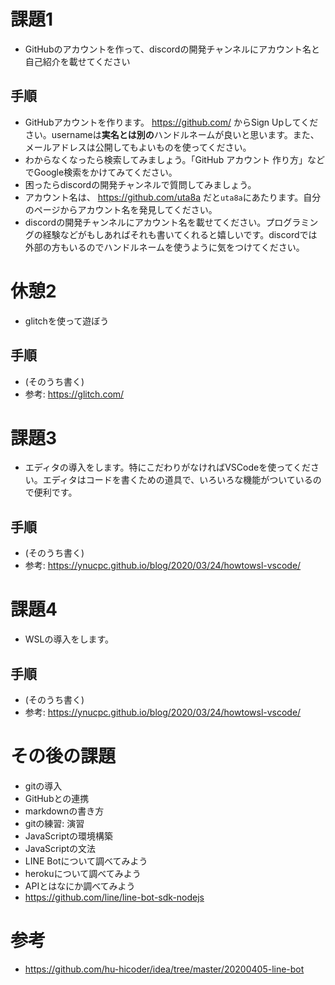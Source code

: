 # 課題1
- GitHubのアカウントを作って、discordの開発チャンネルにアカウント名と自己紹介を載せてください
## 手順
- GitHubアカウントを作ります。 https://github.com/ からSign Upしてください。usernameは**実名とは別の**ハンドルネームが良いと思います。また、メールアドレスは公開してもよいものを使ってください。
- わからなくなったら検索してみましょう。「GitHub アカウント 作り方」などでGoogle検索をかけてみてください。
- 困ったらdiscordの開発チャンネルで質問してみましょう。
- アカウント名は、 https://github.com/uta8a だと`uta8a`にあたります。自分のページからアカウント名を発見してください。
- discordの開発チャンネルにアカウント名を載せてください。プログラミングの経験などがもしあればそれも書いてくれると嬉しいです。discordでは外部の方もいるのでハンドルネームを使うように気をつけてください。

# 休憩2
- glitchを使って遊ぼう
## 手順
- (そのうち書く)
- 参考: https://glitch.com/

# 課題3
- エディタの導入をします。特にこだわりがなければVSCodeを使ってください。エディタはコードを書くための道具で、いろいろな機能がついているので便利です。
## 手順
- (そのうち書く)
- 参考: https://ynucpc.github.io/blog/2020/03/24/howtowsl-vscode/

# 課題4
- WSLの導入をします。
## 手順
- (そのうち書く)
- 参考: https://ynucpc.github.io/blog/2020/03/24/howtowsl-vscode/

# その後の課題
- gitの導入
- GitHubとの連携
- markdownの書き方
- gitの練習: 演習
- JavaScriptの環境構築
- JavaScriptの文法
- LINE Botについて調べてみよう
- herokuについて調べてみよう
- APIとはなにか調べてみよう
- https://github.com/line/line-bot-sdk-nodejs

# 参考
- https://github.com/hu-hicoder/idea/tree/master/20200405-line-bot